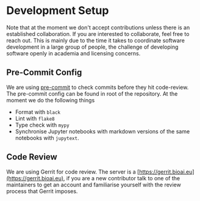Development Setup
=================

Note that at the moment we don't accept contributions unless there is an established collaboration. If you are interested to collaborate, feel free to reach out. This is mainly due to the time it takes to coordinate software development in a large group of people, the challenge of developing software openly in academia and licensing concerns. 

## Pre-Commit Config

We are using [pre-commit](https://pre-commit.com) to check commits before they hit code-review. The pre-commit config can be found in root of the repository. At the moment we do the following things

- Format with `black`
- Lint with `flake8`
- Type check with `mypy`
- Synchronise Jupyter notebooks with markdown versions of the same notebooks with `jupytext`.

## Code Review

We are using Gerrit for code review. The server is a [https://gerrit.bioai.eu](https://gerrit.bioai.eu), if you are a new contributor talk to one of the maintainers to get an account and familiarise yourself with the review process that Gerrit imposes. 



